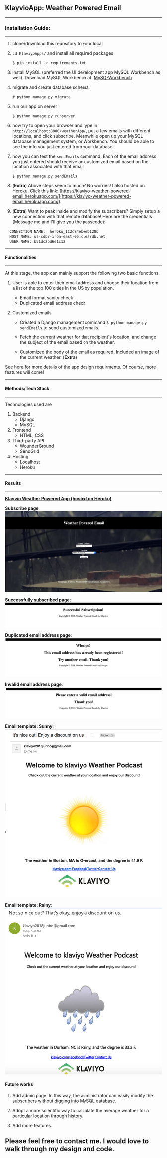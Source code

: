 ## KlayvioApp:  Weather Powered Email

---------
### Installation Guide:
-----------
1. clone/download this repository to your local

2. ```cd KlaviyoApps/``` and install all required packages
   ```
   $ pip install -r requirements.txt
   ```
3. install MySQL (preferred the UI development app MySQL Workbench as well).
  Download MySQL Workbench at: [MySQ\-Workbench](https://dev.mysql.com/downloads/workbench/)

4. migrate and create database schema
   ```
   # python manage.py migrate
   ```
4. run our app on server
   ```
   $ python manage.py runserver
   ```
5. now try to open your browser and type in `http://localhost:8000/weatherApp/`, put a few emails with different locations, and click subscribe. Meanwhile open up your MySQL database management system, or Workbench. You should be able to see the info you just entered from your database.

6. now you can test the `sendEmails` command. Each of the email address you just entered should receive an customized email based on the location associated with that email.
   ```
   $ python manage.py sendEmails
   ```

7. (**Extra**) Above steps seem to much? No worries! I also hosted on Heroku. Click this link:
  [https://klaviyo-weather-powered-email.herokuapp.com/](https://klaviyo-weather-powered-email.herokuapp.com/).

8. (**Extra**) Want to peak inside and modify the subscribers? Simply setup a new connection with that remote database! Here are the credentials (Message me and I'll give you the passcode):
  ```
    CONNECTION NAME:  heroku_112c84ebeeb128b
    HOST NAME: us-cdbr-iron-east-05.cleardb.net
    USER NAME: b51dc2bd6e1c12  
  ```

---------
#### Functionalities
---------
At this stage, the app can mainly support the following two basic functions.

1. User is able to enter their email address and choose their location from a list of the top 100 cities in the US by population.

    * Email format sanity check
    * Duplicated email address check


2. Customized emails
    *  Created a Django management command ```$ python manage.py sendEmails``` to send customized emails.

    * Fetch the current weather for that recipient's location, and change the subject of the email based on the weather.

    * Customized the body of the email as required. Included an image of the current weather. (**Extra**)

See [here](https://www.klaviyo.com/weather-app) for more details of the app design requirments. Of course, more features will come!


-----------
#### Methods/Tech Stack
-----------
Technologies used are
1. Backend
    * Django
    * MySQL
2. Frontend
    * HTML, CSS
4. Third-party API
    * WounderGround
    * SendGrid
4. Hosting
    * Localhost
    * Heroku


-------
#### Results
-------

**[Klayvio Weather Powered App (hosted on Heroku)](https://klaviyo-weather-powered-email.herokuapp.com/)**

**Subscribe page**:
![alt text](/static/demo_img/demo_subsribe_page.png "subscribe page")

**Successfully subscribed page**:
![alt text](/static/demo_img/demo_success.png "Successfully subscribed")

**Duplicated email address page**:
![alt text](/static/demo_img/demo_duplicate_email_addr.png "Duplicated email address"
)

**Invalid email address page**:
![alt text](/static/demo_img/demo_invalid_addr.png "Invalid email address"
)

**Email template: Sunny**:
![alt text](/static/demo_img/demo_sunny_email.png "Email template: Sunny"
)

**Email template: Rainy**:
![alt text](/static/demo_img/demo_rainy_email.png "Email template: Rainy"
)

#### Future works
1. Add admin page. In this way, the administrator can easily modify the subscribers without digging into MySQL database.

2. Adopt a more scientific way to calculate the average weather for a particular location through history.

3. Add more features.

## Please feel free to contact me. I would love to walk through my design and code.
